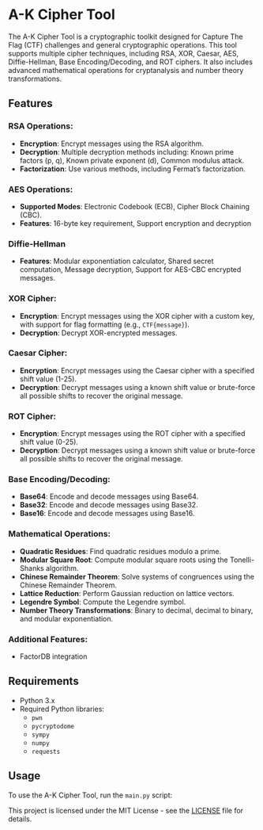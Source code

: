 # A-K Cipher Tool

The A-K Cipher Tool is a cryptographic toolkit designed for Capture The Flag (CTF) challenges and general cryptographic operations. This tool supports multiple cipher techniques, including RSA, XOR, Caesar, AES, Diffie-Hellman, Base Encoding/Decoding, and ROT ciphers. It also includes advanced mathematical operations for cryptanalysis and number theory transformations.

## Features

### RSA Operations:
- **Encryption**: Encrypt messages using the RSA algorithm.
- **Decryption**: Multiple decryption methods including: Known prime factors (p, q), Known private exponent (d), Common modulus attack.
- **Factorization**: Use various methods, including Fermat’s factorization.

### AES Operations:
- **Supported Modes**: Electronic Codebook (ECB), Cipher Block Chaining (CBC).
- **Features**: 16-byte key requirement, Support encryption and decryption

### Diffie-Hellman
- **Features**: Modular exponentiation calculator, Shared secret computation, Message decryption, Support for AES-CBC encrypted messages.

### XOR Cipher:
- **Encryption**: Encrypt messages using the XOR cipher with a custom key, with support for flag formatting (e.g., `CTF{message}`).
- **Decryption**: Decrypt XOR-encrypted messages.

### Caesar Cipher:
- **Encryption**: Encrypt messages using the Caesar cipher with a specified shift value (1-25).
- **Decryption**: Decrypt messages using a known shift value or brute-force all possible shifts to recover the original message.

### ROT Cipher:
- **Encryption**: Encrypt messages using the ROT cipher with a specified shift value (0-25).
- **Decryption**: Decrypt messages using a known shift value or brute-force all possible shifts to recover the original message.

### Base Encoding/Decoding:
- **Base64**: Encode and decode messages using Base64.
- **Base32**: Encode and decode messages using Base32.
- **Base16**: Encode and decode messages using Base16.

### Mathematical Operations:
- **Quadratic Residues**: Find quadratic residues modulo a prime.
- **Modular Square Root**: Compute modular square roots using the Tonelli-Shanks algorithm.
- **Chinese Remainder Theorem**: Solve systems of congruences using the Chinese Remainder Theorem.
- **Lattice Reduction**: Perform Gaussian reduction on lattice vectors.
- **Legendre Symbol**: Compute the Legendre symbol.
- **Number Theory Transformations**: Binary to decimal, decimal to binary, and modular exponentiation.

### Additional Features: 
- FactorDB integration

## Requirements

- Python 3.x
- Required Python libraries:
  - `pwn`
  - `pycryptodome`
  - `sympy`
  - `numpy`
  - `requests`

## Usage

To use the A-K Cipher Tool, run the `main.py` script:

This project is licensed under the MIT License - see the [LICENSE](./LICENSE) file for details.
